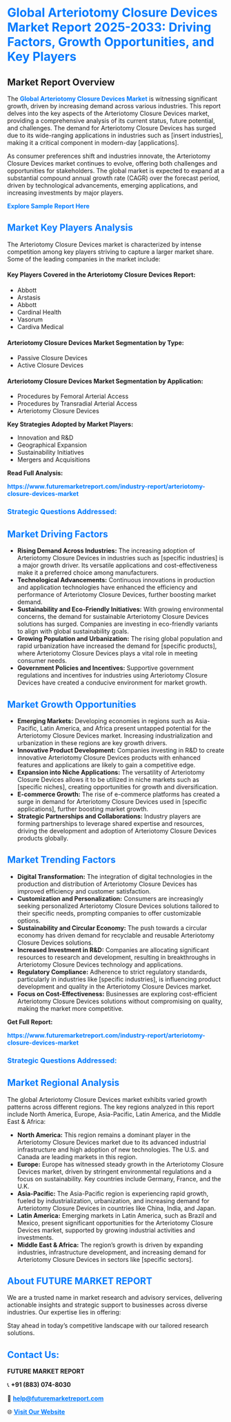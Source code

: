 <h1 style="color: #007BFF;">Global Arteriotomy Closure Devices Market Report 2025-2033: Driving Factors, Growth Opportunities, and Key Players</h1>

<section id="overview">
<h2>Market Report Overview</h2>
<p>The <a href="https://www.futuremarketreport.com/industry-report/arteriotomy-closure-devices-market" style="color: #007BFF; text-decoration: none;"><strong>Global Arteriotomy Closure Devices Market</strong></a> is witnessing significant growth, driven by increasing demand across various industries. This report delves into the key aspects of the Arteriotomy Closure Devices market, providing a comprehensive analysis of its current status, future potential, and challenges. The demand for Arteriotomy Closure Devices has surged due to its wide-ranging applications in industries such as [insert industries], making it a critical component in modern-day [applications].</p>
<p>As consumer preferences shift and industries innovate, the Arteriotomy Closure Devices market continues to evolve, offering both challenges and opportunities for stakeholders. The global market is expected to expand at a substantial compound annual growth rate (CAGR) over the forecast period, driven by technological advancements, emerging applications, and increasing investments by major players.</p>
</section>

<section id="overview">
<p><a href="https://www.futuremarketreport.com/request-sample/reportId=121870" style="color: #007BFF; text-decoration: none;"><strong>Explore Sample Report Here</strong></a></p>
</section>

<section id="key-players">
<h2 style="color: #007BFF;">Market Key Players Analysis</h2>
<p>The Arteriotomy Closure Devices market is characterized by intense competition among key players striving to capture a larger market share. Some of the leading companies in the market include:</p>
<h4>Key Players Covered in the Arteriotomy Closure Devices Report:</h4>
<ul><li>Abbott</li><li>Arstasis</li><li>Abbott</li><li>Cardinal Health</li><li>Vasorum</li><li>Cardiva Medical</li></ul>
<h4>Arteriotomy Closure Devices Market Segmentation by Type:</h4>
<ul><li>Passive Closure Devices</li><li>Active Closure Devices</li></ul>

<h4>Arteriotomy Closure Devices Market Segmentation by Application:</h4>
<ul><li>Procedures by Femoral Arterial Access</li><li>Procedures by Transradial Arterial Access</li><li>Arteriotomy Closure Devices</li></ul>
<p><strong>Key Strategies Adopted by Market Players:</strong></p>
<ul>
<li>Innovation and R&D</li>
<li>Geographical Expansion</li>
<li>Sustainability Initiatives</li>
<li>Mergers and Acquisitions</li>
</ul>
</section>

<section>
<p><strong>Read Full Analysis: </strong></p><a href="https://www.futuremarketreport.com/industry-report/arteriotomy-closure-devices-market" style="color: #007BFF; text-decoration: none;"><strong>https://www.futuremarketreport.com/industry-report/arteriotomy-closure-devices-market</strong></a>
<h3 style="color: #007BFF;">Strategic Questions Addressed:</h3>
</section>

<section id="driving-factors">
<h2 style="color: #007BFF;">Market Driving Factors</h2>
<ul>
<li><strong>Rising Demand Across Industries:</strong> The increasing adoption of Arteriotomy Closure Devices in industries such as [specific industries] is a major growth driver. Its versatile applications and cost-effectiveness make it a preferred choice among manufacturers.</li>
<li><strong>Technological Advancements:</strong> Continuous innovations in production and application technologies have enhanced the efficiency and performance of Arteriotomy Closure Devices, further boosting market demand.</li>
<li><strong>Sustainability and Eco-Friendly Initiatives:</strong> With growing environmental concerns, the demand for sustainable Arteriotomy Closure Devices solutions has surged. Companies are investing in eco-friendly variants to align with global sustainability goals.</li>
<li><strong>Growing Population and Urbanization:</strong> The rising global population and rapid urbanization have increased the demand for [specific products], where Arteriotomy Closure Devices plays a vital role in meeting consumer needs.</li>
<li><strong>Government Policies and Incentives:</strong> Supportive government regulations and incentives for industries using Arteriotomy Closure Devices have created a conducive environment for market growth.</li>
</ul>
</section>

<section id="growth-opportunities">
<h2 style="color: #007BFF;">Market Growth Opportunities</h2>
<ul>
<li><strong>Emerging Markets:</strong> Developing economies in regions such as Asia-Pacific, Latin America, and Africa present untapped potential for the Arteriotomy Closure Devices market. Increasing industrialization and urbanization in these regions are key growth drivers.</li>
<li><strong>Innovative Product Development:</strong> Companies investing in R&D to create innovative Arteriotomy Closure Devices products with enhanced features and applications are likely to gain a competitive edge.</li>
<li><strong>Expansion into Niche Applications:</strong> The versatility of Arteriotomy Closure Devices allows it to be utilized in niche markets such as [specific niches], creating opportunities for growth and diversification.</li>
<li><strong>E-commerce Growth:</strong> The rise of e-commerce platforms has created a surge in demand for Arteriotomy Closure Devices used in [specific applications], further boosting market growth.</li>
<li><strong>Strategic Partnerships and Collaborations:</strong> Industry players are forming partnerships to leverage shared expertise and resources, driving the development and adoption of Arteriotomy Closure Devices products globally.</li>
</ul>
</section>

<section id="trending-factors">
<h2 style="color: #007BFF;">Market Trending Factors</h2>
<ul>
<li><strong>Digital Transformation:</strong> The integration of digital technologies in the production and distribution of Arteriotomy Closure Devices has improved efficiency and customer satisfaction.</li>
<li><strong>Customization and Personalization:</strong> Consumers are increasingly seeking personalized Arteriotomy Closure Devices solutions tailored to their specific needs, prompting companies to offer customizable options.</li>
<li><strong>Sustainability and Circular Economy:</strong> The push towards a circular economy has driven demand for recyclable and reusable Arteriotomy Closure Devices solutions.</li>
<li><strong>Increased Investment in R&D:</strong> Companies are allocating significant resources to research and development, resulting in breakthroughs in Arteriotomy Closure Devices technology and applications.</li>
<li><strong>Regulatory Compliance:</strong> Adherence to strict regulatory standards, particularly in industries like [specific industries], is influencing product development and quality in the Arteriotomy Closure Devices market.</li>
<li><strong>Focus on Cost-Effectiveness:</strong> Businesses are exploring cost-efficient Arteriotomy Closure Devices solutions without compromising on quality, making the market more competitive.</li>
</ul>
</section>

<section>
<p><strong>Get Full Report: </strong></p><a href="https://www.futuremarketreport.com/industry-report/arteriotomy-closure-devices-market" style="color: #007BFF; text-decoration: none;"><strong>https://www.futuremarketreport.com/industry-report/arteriotomy-closure-devices-market</strong></a>
<h3 style="color: #007BFF;">Strategic Questions Addressed:</h3>
</section>


<section id="regional-analysis">
<h2 style="color: #007BFF;">Market Regional Analysis</h2>
<p>The global Arteriotomy Closure Devices market exhibits varied growth patterns across different regions. The key regions analyzed in this report include North America, Europe, Asia-Pacific, Latin America, and the Middle East & Africa:</p>
<ul>
<li><strong>North America:</strong> This region remains a dominant player in the Arteriotomy Closure Devices market due to its advanced industrial infrastructure and high adoption of new technologies. The U.S. and Canada are leading markets in this region.</li>
<li><strong>Europe:</strong> Europe has witnessed steady growth in the Arteriotomy Closure Devices market, driven by stringent environmental regulations and a focus on sustainability. Key countries include Germany, France, and the U.K.</li>
<li><strong>Asia-Pacific:</strong> The Asia-Pacific region is experiencing rapid growth, fueled by industrialization, urbanization, and increasing demand for Arteriotomy Closure Devices in countries like China, India, and Japan.</li>
<li><strong>Latin America:</strong> Emerging markets in Latin America, such as Brazil and Mexico, present significant opportunities for the Arteriotomy Closure Devices market, supported by growing industrial activities and investments.</li>
<li><strong>Middle East & Africa:</strong> The region’s growth is driven by expanding industries, infrastructure development, and increasing demand for Arteriotomy Closure Devices in sectors like [specific sectors].</li>
</ul>
</section>

<footer>
<h2 style="color: #007BFF;">About FUTURE MARKET REPORT</h2>
<p>We are a trusted name in market research and advisory services, delivering actionable insights and strategic support to businesses across diverse industries. Our expertise lies in offering:</p>

<p>Stay ahead in today’s competitive landscape with our tailored research solutions.</p>

<h2 style="color: #007BFF;">Contact Us:</h2>
<p><strong>FUTURE MARKET REPORT</strong></p>
<p>📞 <strong>+91 (883) 074-8030</strong></p>
<p>📧 <strong><a href="mailto:help@futuremarketreport.com" style="color: #007BFF;">help@futuremarketreport.com</a></strong></p>
<p>🌐 <strong><a href="https://www.futuremarketreport.com/" style="color: #007BFF;">Visit Our Website</a></strong></p>
</footer>
